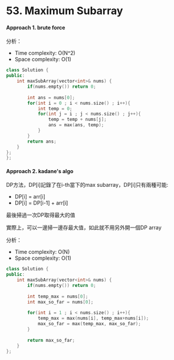 # 53. Maximum Subarray

#### Approach 1. brute force
分析：
- Time complexity: O(N^2)
- Space complexity: O(1)
```c++
class Solution {
public:
    int maxSubArray(vector<int>& nums) {
        if(nums.empty()) return 0;
        
        int ans = nums[0];
        for(int i = 0 ; i < nums.size() ; i++){
            int temp = 0;
            for(int j = i ; j < nums.size() ; j++){
                temp = temp + nums[j];
                ans = max(ans, temp);
            }
        }
        return ans;
    }
};
};
```

#### Approach 2. kadane's algo
DP方法，DP[i]記錄了在i-th當下的max subarray，DP[i]只有兩種可能:
- DP[i] = arr[i]
- DP[i] = DP[i-1] + arr[i]

最後掃過一次DP取得最大的值

實際上，可以一邊掃一邊存最大值，如此就不用另外開一個DP array

分析：
- Time complexity: O(N)
- Space complexity: O(1)
```c++
class Solution {
public:
    int maxSubArray(vector<int>& nums) {
        if(nums.empty()) return 0;
        
        int temp_max = nums[0];
        int max_so_far = nums[0];
        
        for(int i = 1 ; i < nums.size() ; i++){
            temp_max = max(nums[i], temp_max+nums[i]);
            max_so_far = max(temp_max, max_so_far);
        }
        
        return max_so_far;
    }
};
```
